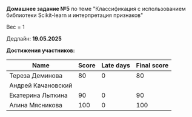 **Домашнее задание №5** по теме "Классификация с использованием библиотеки Scikit-learn и интерпретация признаков"

Вес = 1

Дедлайн: **19.05.2025**



**Достижения участников:**

| Name               | Score | Late days | Final score |
| ------------------ | ----- | --------- | ----------- |
| Тереза Деминова    | 80    | 0         | 80          |
| Андрей Качановский |       |           |             |
| Екатерина Лыткина  | 90    | 0         | 90          |
| Алина Мясникова    | 100   | 0         | 100         |

